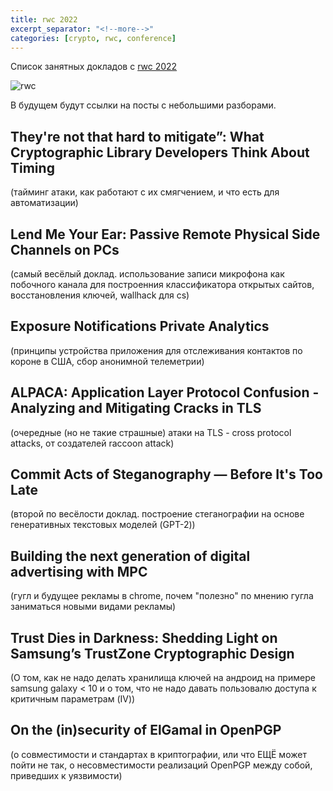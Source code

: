 ```yaml
---
title: rwc 2022
excerpt_separator: "<!--more-->"
categories: [crypto, rwc, conference]
---
```


Список занятных докладов с [rwc 2022](https://rwc.iacr.org/2022/)

![rwc](https://rwc.iacr.org/2022/images/banners/amsterdam.jpg)

В будущем будут ссылки на посты с небольшими разборами.
<!--more-->

## They're not that hard to mitigate”: What Cryptographic Library Developers Think About Timing 

(тайминг атаки, как работают с их смягчением, и что есть для автоматизации)

## Lend Me Your Ear: Passive Remote Physical Side Channels on PCs

(самый весёлый доклад. использование записи микрофона как побочного канала для построенния классификатора открытых сайтов, восстановления ключей, wallhack для cs)

## Exposure Notifications Private Analytics 

(принципы устройства приложения для отслеживания контактов по короне в США, сбор анонимной телеметрии)

## ALPACA: Application Layer Protocol Confusion - Analyzing and Mitigating Cracks in TLS 

(очередные (но не такие страшные) атаки на TLS - cross protocol attacks, от создателей raccoon attack)

## Commit Acts of Steganography — Before It's Too Late

(второй по весёлости доклад. построение стеганографии на основе генеративных текстовых моделей (GPT-2))

## Building the next generation of digital advertising with MPC
(гугл и будущее рекламы в chrome, почем "полезно" по мнению гугла заниматься новыми видами рекламы)

## Trust Dies in Darkness: Shedding Light on Samsung’s TrustZone Cryptographic Design
(О том, как не надо делать хранилища ключей на андроид на примере samsung galaxy < 10 и о том, что не надо давать пользовалю доступа к критичным параметрам (IV))

## On the (in)security of ElGamal in OpenPGP

(о совместимости и стандартах в криптографии, или что ЕЩЁ может пойти не так, о несовместимости реализаций OpenPGP между собой, приведших к уязвимости)
